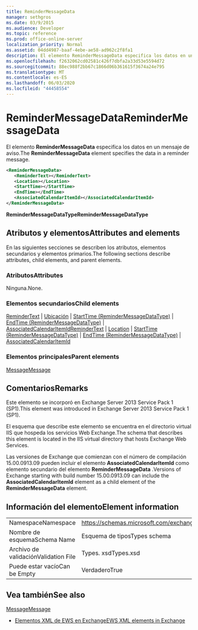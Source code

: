 ```yaml
---
title: ReminderMessageData
manager: sethgros
ms.date: 03/9/2015
ms.audience: Developer
ms.topic: reference
ms.prod: office-online-server
localization_priority: Normal
ms.assetid: 04dd4987-baaf-4ebe-ae58-ad962c2f8fa1
description: El elemento ReminderMessageData especifica los datos en un mensaje de aviso.
ms.openlocfilehash: f2632062cd02581c426f7dbfa2a33d53e5594d72
ms.sourcegitcommit: 88ec988f2bb67c1866d06b361615f3674a24e795
ms.translationtype: MT
ms.contentlocale: es-ES
ms.lasthandoff: 06/03/2020
ms.locfileid: "44458554"
---
```

# <a name="remindermessagedata"></a><span data-ttu-id="4cd30-103">ReminderMessageData</span><span class="sxs-lookup"><span data-stu-id="4cd30-103">ReminderMessageData</span></span>

<span data-ttu-id="4cd30-104">El elemento **ReminderMessageData** especifica los datos en un mensaje de aviso.</span><span class="sxs-lookup"><span data-stu-id="4cd30-104">The **ReminderMessageData** element specifies the data in a reminder message.</span></span> 
  
```XML
<ReminderMessageData>
   <ReminderText></ReminderText>
   <Location></Location>
   <StartTime></StartTime>
   <EndTime></EndTime>
   <AssociatedCalendarItemId></AssociatedCalendarItemId>
</ReminderMessageData>

```

 <span data-ttu-id="4cd30-105">**ReminderMessageDataType**</span><span class="sxs-lookup"><span data-stu-id="4cd30-105">**ReminderMessageDataType**</span></span>
## <a name="attributes-and-elements"></a><span data-ttu-id="4cd30-106">Atributos y elementos</span><span class="sxs-lookup"><span data-stu-id="4cd30-106">Attributes and elements</span></span>

<span data-ttu-id="4cd30-107">En las siguientes secciones se describen los atributos, elementos secundarios y elementos primarios.</span><span class="sxs-lookup"><span data-stu-id="4cd30-107">The following sections describe attributes, child elements, and parent elements.</span></span>
  
### <a name="attributes"></a><span data-ttu-id="4cd30-108">Atributos</span><span class="sxs-lookup"><span data-stu-id="4cd30-108">Attributes</span></span>

<span data-ttu-id="4cd30-109">Ninguna.</span><span class="sxs-lookup"><span data-stu-id="4cd30-109">None.</span></span>
  
### <a name="child-elements"></a><span data-ttu-id="4cd30-110">Elementos secundarios</span><span class="sxs-lookup"><span data-stu-id="4cd30-110">Child elements</span></span>

<span data-ttu-id="4cd30-111">[ReminderText](remindertext.md)  |  [Ubicación](location.md)  |  [StartTime (ReminderMessageDataType)](starttime-remindermessagedatatype.md)  |  [EndTime (ReminderMessageDataType)](endtime-remindermessagedatatype.md)  |  [AssociatedCalendarItemId](associatedcalendaritemid.md)</span><span class="sxs-lookup"><span data-stu-id="4cd30-111">[ReminderText](remindertext.md) | [Location](location.md) | [StartTime (ReminderMessageDataType)](starttime-remindermessagedatatype.md) | [EndTime (ReminderMessageDataType)](endtime-remindermessagedatatype.md) | [AssociatedCalendarItemId](associatedcalendaritemid.md)</span></span>
  
### <a name="parent-elements"></a><span data-ttu-id="4cd30-112">Elementos principales</span><span class="sxs-lookup"><span data-stu-id="4cd30-112">Parent elements</span></span>

[<span data-ttu-id="4cd30-113">Message</span><span class="sxs-lookup"><span data-stu-id="4cd30-113">Message</span></span>](message-ex15websvcsotherref.md)
  
## <a name="remarks"></a><span data-ttu-id="4cd30-114">Comentarios</span><span class="sxs-lookup"><span data-stu-id="4cd30-114">Remarks</span></span>

<span data-ttu-id="4cd30-115">Este elemento se incorporó en Exchange Server 2013 Service Pack 1 (SP1).</span><span class="sxs-lookup"><span data-stu-id="4cd30-115">This element was introduced in Exchange Server 2013 Service Pack 1 (SP1).</span></span>
  
<span data-ttu-id="4cd30-116">El esquema que describe este elemento se encuentra en el directorio virtual IIS que hospeda los servicios Web Exchange.</span><span class="sxs-lookup"><span data-stu-id="4cd30-116">The schema that describes this element is located in the IIS virtual directory that hosts Exchange Web Services.</span></span>
  
<span data-ttu-id="4cd30-117">Las versiones de Exchange que comienzan con el número de compilación 15.00.0913.09 pueden incluir el elemento **AssociatedCalendarItemId** como elemento secundario del elemento **ReminderMessageData** .</span><span class="sxs-lookup"><span data-stu-id="4cd30-117">Versions of Exchange starting with build number 15.00.0913.09 can include the **AssociatedCalendarItemId** element as a child element of the **ReminderMessageData** element.</span></span> 
  
## <a name="element-information"></a><span data-ttu-id="4cd30-118">Información del elemento</span><span class="sxs-lookup"><span data-stu-id="4cd30-118">Element information</span></span>

|||
|:-----|:-----|
|<span data-ttu-id="4cd30-119">Namespace</span><span class="sxs-lookup"><span data-stu-id="4cd30-119">Namespace</span></span>  <br/> |https://schemas.microsoft.com/exchange/services/2006/types  <br/> |
|<span data-ttu-id="4cd30-120">Nombre de esquema</span><span class="sxs-lookup"><span data-stu-id="4cd30-120">Schema Name</span></span>  <br/> |<span data-ttu-id="4cd30-121">Esquema de tipos</span><span class="sxs-lookup"><span data-stu-id="4cd30-121">Types schema</span></span>  <br/> |
|<span data-ttu-id="4cd30-122">Archivo de validación</span><span class="sxs-lookup"><span data-stu-id="4cd30-122">Validation File</span></span>  <br/> |<span data-ttu-id="4cd30-123">Types. xsd</span><span class="sxs-lookup"><span data-stu-id="4cd30-123">Types.xsd</span></span>  <br/> |
|<span data-ttu-id="4cd30-124">Puede estar vacío</span><span class="sxs-lookup"><span data-stu-id="4cd30-124">Can be Empty</span></span>  <br/> |<span data-ttu-id="4cd30-125">Verdadero</span><span class="sxs-lookup"><span data-stu-id="4cd30-125">True</span></span>  <br/> |
   
## <a name="see-also"></a><span data-ttu-id="4cd30-126">Vea también</span><span class="sxs-lookup"><span data-stu-id="4cd30-126">See also</span></span>



[<span data-ttu-id="4cd30-127">Message</span><span class="sxs-lookup"><span data-stu-id="4cd30-127">Message</span></span>](message-ex15websvcsotherref.md)


- [<span data-ttu-id="4cd30-128">Elementos XML de EWS en Exchange</span><span class="sxs-lookup"><span data-stu-id="4cd30-128">EWS XML elements in Exchange</span></span>](ews-xml-elements-in-exchange.md)


